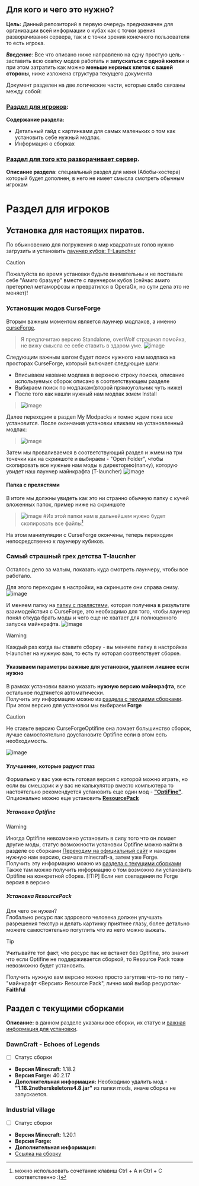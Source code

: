 ## Для кого и чего это нужно?
**Цель:** Данный репозиторий в первую очередь предназначен для организации всей информации о кубах как с точки зрения разворачивания сервера, так и с точки зрения конечного пользователя то есть игрока.

**_Введение_**: Все что описано ниже направлено на одну простую цель - заставить всю охапку модов работать и **запускаться с одной кнопки** и при этом затратить как можно **меньше нервных клеток с вашей стороны**, ниже изложена структура текущего документа 

Документ разделен на две логические части, которые слабо связаны между собой:
### [Раздел для игроков](#раздел-для-игроков):

**Содержание раздела:**  
  - Детальный гайд с картинками для самых маленьких о том как установить себе нужный модпак.
  - Информация о сборках
### [Раздел для того кто разворачивает сервер](#раздел-для-того-кто-разворачивает-сервер).

**Описание раздела**: специальный раздел для меня (Абобы-хостера) который будет дополнен, в него не имеет смысла смотреть обычным игрокам

# Раздел для игроков
## Установка для настоящих пиратов.
По обыкновению для погружения в мир квадратных голов нужно загрузить и установить [лаунчер кубов: T-Launcher](https://tlauncher.org/)
>[!CAUTION]
>Пожалуйста во время установки будьте внимательны и не поставьте себе "Амиго бразуер" вместе с лаунчером кубов (сейчас амиго претерпел метаморфозы и превратился в OperaGx, но сути дела это не меняет)!
### Установщик модов CurseForge
Вторым важным моментом является лаунчер модпаков, а именно [curseForge](https://www.curseforge.com/download/app).
> Я предпочитаю версию Standalone, overWolf страшная помойка, не вижу смысла ее себе ставить в здаром уме.
> ![image](https://github.com/user-attachments/assets/e99a8787-583c-40d8-891a-67e8043b8831)

Следующим важным шагом будет поиск нужного нам модпака на просторах CurseForge, который включает следующие шаги:
- Вписываем назване модпака в верхнюю строку поиска, описание используемых сборок описано в соответствующем разделе
- Выбираем поиск по модпакам(второй прямоугольник чуть ниже)
- После того как нашли нужный нам модпак жмем Install
>   ![image](https://github.com/user-attachments/assets/de552864-a8d0-4621-b6d0-c90927c1d87d)

Далее переходим в раздел My Modpacks и томно ждем пока все установится. После окончания установки кликаем на установленный модпак:
> ![image](https://github.com/user-attachments/assets/c007b94a-ead3-4bb1-a44b-7d4ac219cc01)

Затем мы проваливаемся в соответствующий раздел и жмем на три точечки как на скриншоте и выбираем - "Open Folder", чтобы скопировать все нужные нам моды в директорию(папку), которую увидет наш лаунчер майнкрафта (T-launcher)
![image](https://github.com/user-attachments/assets/1d19ca41-a6b5-4985-9927-3451bd6e2ab4)
#### Папка с прелястями
В итоге мы должны увидеть как это ни странно обычную папку с кучей вложенных папок, пример ниже на скриншоте
> ![image](https://github.com/user-attachments/assets/6d3cef42-df4b-49e1-8b92-b2f84b337b42)
#Из этой папки нам в дальнейшем нужно будет скопировать все файлы[^1]
[^1]: можно использовать сочетание клавиш Ctrl + A и Ctrl + C соответственно :)

На этом манипуляции с CurseForge окончены, теперь переходим непосредственно к лаунчеру кубиков.

### Самый страшный грех детства T-laucnher
Осталось дело за малым, показать куда смотреть лаунчеру, чтобы все работало. 

Для этого переходим в настройки, на скриншоте они справа снизу.
![image](https://github.com/user-attachments/assets/b054eb3e-a9ec-493c-afc1-972a702f09e6)

И меняем папку на [папку с прелястями](#папка-с-прелястями), которая получена в результате взаимодействия с CurseForge, это необходимо для того, чтобы лаунчер понял откуда брать моды и чего еще не хватает для полноценного запуска майнкрафта.
![image](https://github.com/user-attachments/assets/20a44cdd-6435-4a5a-bce0-2bedd4e061cc)
>[!WARNING]
> Каждый раз когда вы ставите сборку - вы меняете папку в настройках t-launcher на нужную вам, то есть ту которая соответствует сборке.

#### Указываем параметры важные для установки, удаляем лишнее если нужно
В рамках установки важно указать **нужную версию майнкрафта**, все остальное подтянется автоматически.  
Получить эту информацию можно из [раздела с текущими сборками](url).  
При этом версию для установки мы выбираем **Forge**  

>[!CAUTION]
>Не ставьте версию CurseForgeOptifine она ломает большинство сборок, лучше самостоятельно доустановите Optifine если в этом есть необходимость.

![image](https://github.com/user-attachments/assets/45f2ea52-758d-4372-bf90-26f396166cb9)

#### Улучшение, которые радуют глаз
Формально у вас уже есть готовая версия с которой можно играть, но если вы смешарик и у вас не калькулятор вместо компьютера то настоятельно рекомендуется установить еще один мод - [**"OptiFine"**](#установка-optifine). \
Опционально можно еще установить [**ResourcePack**](#установка-resourcepack)
##### Установка Optifine
>[!WARNING]
>Иногда Optifine невозможно установить в силу того что он ломает другие моды, статус возможности установки Optifine можно найти в разделе со сборками
[Переходим на официальный сайт](https://optifine.net/downloads) и находим нужную нам версию, сначала minecraft-а, затем уже Forge. \
Получить эту информацию можно из [раздела с текущими сборками](url)  
Также там можно получить информацию о том возможно ли установить Optifine на конкретной сборке.
>[!TIP]
>Если нет совпадения по Forge версия в версию
##### Установка ResourcePack
Для чего он нужен?  
Глобально ресурс пак здорового человека должен улучшать разрешения текстур и делать картинку приятнее глазу, более детально можете самостоятельно погуглить что из него можно выжать.

>[!TIP]
>Учитывайте тот факт, что ресурс пак не встанет без Optifine, это значит что если Optifine не поддерживается сборкой, то Resource Pack тоже невозможно будет установить.
>
>Получить нужную вам версию можно просто загуглив что-то по типу - "майнкрафт <Версия> Resource Pack", лично мой выбор ресурспак- **Faithful**

## Раздел с текущими сборками
**Описание:** в данном разделе указаны все сборки, их статус и [важная информация для установки](#укзываем-параметры-важные-для-установки).

### DawnCraft - Echoes of Legends
- [ ] Статус сборки
- **Версия Minecraft**: 1.18.2
- **Версия Forge:** 40.2.17
- **Дополнительная информация:** Необходимо удалить мод - **"1.18.2netherskeletons4.8.jar"** из папки mods, иначе сборка не запускается.
### Industrial village
- [ ] Статус сборки
- **Версия Minecraft**: 1.20.1
- **Версия Forge:**
- **Дополнительная информация:**
- [Ссылка на сборку](https://www.curseforge.com/minecraft/modpacks/industrial-village/files/5897194)
